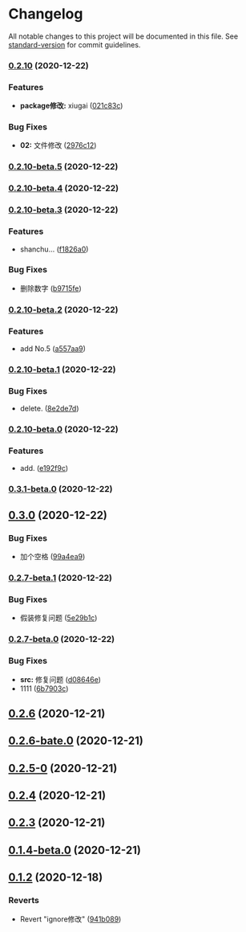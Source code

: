 # Changelog

All notable changes to this project will be documented in this file. See [standard-version](https://github.com/conventional-changelog/standard-version) for commit guidelines.

### [0.2.10](https://github.com/jianmofeng/standard-version-test/compare/v0.2.10-beta.5...v0.2.10) (2020-12-22)


### Features

* **package修改:** xiugai ([021c83c](https://github.com/jianmofeng/standard-version-test/commit/021c83c15a63c0653a012a9f1c664a169c5fa908))


### Bug Fixes

* **02:** 文件修改 ([2976c12](https://github.com/jianmofeng/standard-version-test/commit/2976c129634364fdafc7734440d451e0ca7561ae))

### [0.2.10-beta.5](https://github.com/jianmofeng/standard-version-test/compare/v0.2.10-beta.4...v0.2.10-beta.5) (2020-12-22)

### [0.2.10-beta.4](https://github.com/jianmofeng/standard-version-test/compare/v0.2.10-beta.3...v0.2.10-beta.4) (2020-12-22)

### [0.2.10-beta.3](https://github.com/jianmofeng/standard-version-test/compare/v0.2.10-beta.2...v0.2.10-beta.3) (2020-12-22)


### Features

* shanchu... ([f1826a0](https://github.com/jianmofeng/standard-version-test/commit/f1826a0d10099b9a76888402ed9373c4f400985c))


### Bug Fixes

* 删除数字 ([b9715fe](https://github.com/jianmofeng/standard-version-test/commit/b9715fe3d9ee877323531d132f1c8ce4e38f60d0))

### [0.2.10-beta.2](https://github.com/jianmofeng/standard-version-test/compare/v0.2.10-beta.1...v0.2.10-beta.2) (2020-12-22)


### Features

* add No.5 ([a557aa9](https://github.com/jianmofeng/standard-version-test/commit/a557aa984106cf9d74ab858de7b81256e282a955))

### [0.2.10-beta.1](https://github.com/jianmofeng/standard-version-test/compare/v0.2.10-beta.0...v0.2.10-beta.1) (2020-12-22)


### Bug Fixes

* delete. ([8e2de7d](https://github.com/jianmofeng/standard-version-test/commit/8e2de7d4c074057d084876f35f4feb3b815a6362))

### [0.2.10-beta.0](https://github.com/jianmofeng/standard-version-test/compare/v0.3.1-beta.0...v0.2.10-beta.0) (2020-12-22)


### Features

* add. ([e192f9c](https://github.com/jianmofeng/standard-version-test/commit/e192f9c42720473dcb9da35b0da7b3471209b04a))

### [0.3.1-beta.0](https://github.com/jianmofeng/standard-version-test/compare/v0.3.0...v0.3.1-beta.0) (2020-12-22)

## [0.3.0](https://github.com/jianmofeng/standard-version-test/compare/v0.2.7-beta.1...v0.3.0) (2020-12-22)


### Bug Fixes

* 加个空格 ([99a4ea9](https://github.com/jianmofeng/standard-version-test/commit/99a4ea943c056bdb9e99000d52d2f545987d1752))

### [0.2.7-beta.1](https://github.com/jianmofeng/standard-version-test/compare/v0.2.7-beta.0...v0.2.7-beta.1) (2020-12-22)


### Bug Fixes

* 假装修复问题 ([5e29b1c](https://github.com/jianmofeng/standard-version-test/commit/5e29b1ca733312be9b1a84199c3428ac11c47009))

### [0.2.7-beta.0](https://github.com/jianmofeng/standard-version-test/compare/v0.2.6...v0.2.7-beta.0) (2020-12-22)


### Bug Fixes

* **src:** 修复问题 ([d08646e](https://github.com/jianmofeng/standard-version-test/commit/d08646e57e76604201bc8b6bc8b3e17b5b65d230))
* 1111 ([6b7903c](https://github.com/jianmofeng/standard-version-test/commit/6b7903c6c5f028fe75897d99cdb75bc55f748f71))

## [0.2.6](https://github.com/jianmofeng/standard-version-test/compare/v0.2.6-bate.0...v0.2.6) (2020-12-21)



## [0.2.6-bate.0](https://github.com/jianmofeng/standard-version-test/compare/v0.2.5-0...v0.2.6-bate.0) (2020-12-21)



## [0.2.5-0](https://github.com/jianmofeng/standard-version-test/compare/v0.2.4...v0.2.5-0) (2020-12-21)



## [0.2.4](https://github.com/jianmofeng/standard-version-test/compare/v0.2.3...v0.2.4) (2020-12-21)



## [0.2.3](https://github.com/jianmofeng/standard-version-test/compare/v0.2.0...v0.2.3) (2020-12-21)



## [0.1.4-beta.0](https://github.com/jianmofeng/standard-version-test/compare/v0.1.3...v0.1.4-beta.0) (2020-12-21)



## [0.1.2](https://github.com/jianmofeng/standard-version-test/compare/941b0894f6cae12e180ba05b8d164cc6d778cfc5...v0.1.2) (2020-12-18)


### Reverts

* Revert "ignore修改" ([941b089](https://github.com/jianmofeng/standard-version-test/commit/941b0894f6cae12e180ba05b8d164cc6d778cfc5))
